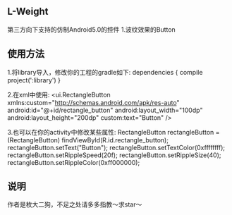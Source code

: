 L-Weight
---------------------------------------------------------------------------------------------------------------------
  第三方向下支持的仿制Android5.0的控件
  1.波纹效果的Button

使用方法
---------------------------------------------------------------------------------------------------------------------
  1.将library导入，修改你的工程的gradle如下:
    dependencies {
      compile project(':library')
  }
  
  2.在xml中使用:
     <ui.RectangleButton xmlns:custom="http://schemas.android.com/apk/res-auto"
        android:id="@+id/rectangle_button"
        android:layout_width="100dp"
        android:layout_height="200dp"
        custom:text="Button" />
        
  3.也可以在你的activity中修改某些属性:
        RectangleButton rectangleButton = (RectangleButton) findViewById(R.id.rectangle_button);
        rectangleButton.setText("Button");
        rectangleButton.setTextColor(0xffffffff);
        rectangleButton.setRippleSpeed(20f);
        rectangleButton.setRippleSize(40);
        rectangleButton.setRippleColor(0xff000000);

说明
-------------------------------------------------------------------------------------------------------------------
  作者是枚大二狗，不足之处请多多指教～求star～
